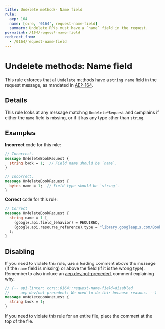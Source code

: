 ```yaml
---
title: Undelete methods- Name field
rule:
  aep: 164
  name: [core, '0164', request-name-field]
  summary: Undelete RPCs must have a `name` field in the request.
permalink: /164/request-name-field
redirect_from:
  - /0164/request-name-field
---
```


# Undelete methods: Name field

This rule enforces that all `Undelete` methods have a `string name`
field in the request message, as mandated in [AEP-164][].

## Details

This rule looks at any message matching `Undelete*Request` and complains if
either the `name` field is missing, or if it has any type other than `string`.

## Examples

**Incorrect** code for this rule:

```proto
// Incorrect.
message UndeleteBookRequest {
  string book = 1;  // Field name should be `name`.
}
```

```proto
// Incorrect.
message UndeleteBookRequest {
  bytes name = 1;  // Field type should be `string`.
}
```

**Correct** code for this rule:

```proto
// Correct.
message UndeleteBookRequest {
  string name = 1 [
    (google.api.field_behavior) = REQUIRED,
    (google.api.resource_reference).type = "library.googleapis.com/Book"
  ];
}
```

## Disabling

If you need to violate this rule, use a leading comment above the message (if
the `name` field is missing) or above the field (if it is the wrong type).
Remember to also include an [aep.dev/not-precedent][] comment explaining why.

```proto
// (-- api-linter: core::0164::request-name-field=disabled
//     aep.dev/not-precedent: We need to do this because reasons. --)
message UndeleteBookRequest {
  string book = 1;
}
```

If you need to violate this rule for an entire file, place the comment at the
top of the file.

[aep-164]: https://aep.dev/164
[aep.dev/not-precedent]: https://aep.dev/not-precedent

